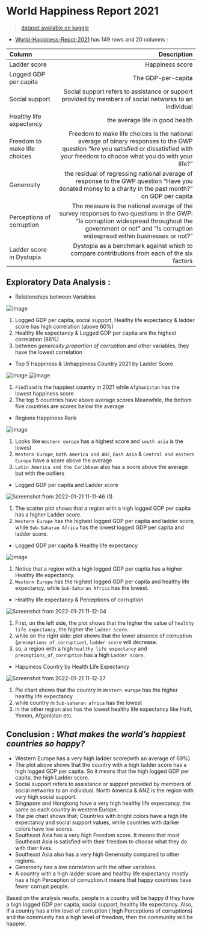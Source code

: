 # World Happiness Report 2021


> [dataset available on kaggle](https://www.kaggle.com/)


* [World-Happiness-Repot-2021](https://www.kaggle.com/ajaypalsinghlo/world-happiness-report-2021) has 149 rows and 20 columns :

| Column | Description |
| :- | -: |
|Ladder score |Happiness score |
|Logged GDP per capita |The GDP-per-capita|
|Social support|Social support refers to assistance or support provided by members of social networks to an individual|
|Healthy life expectancy| the average life in good health|
|Freedom to make life choices | Freedom to make life choices is the national average of binary responses to the GWP question “Are you satisfied or dissatisfied with your freedom to choose what you do with your life?”|
|Generosity | the residual of regressing national average of response to the GWP question “Have you donated money to a charity in the past month?” on GDP per capita|
|Perceptions of corruption |The measure is the national average of the survey responses to two questions in the GWP: “Is corruption widespread throughout the government or not” and “Is corruption widespread within businesses or not?”|
|Ladder score in Dystopia |Dystopia as a benchmark against which to compare contributions from each of the six factors|




## Exploratory Data Analysis :

* Relationships between Variables

![image](https://user-images.githubusercontent.com/71708747/150448470-74151322-99c5-42b4-94d9-5d7a0c33d6a0.png)

1. Logged GDP per capita, social support, Healthy life expectancy  & ladder score has  high correlation (above 60%)
2. Healthy life expectancy & Logged GDP per capita are the highest correlation (86%)
3. between *generosity*,*proportion of corruption* and other variables, they have the lowest correlation



* Top 5 Happiness & Unhappiness Country 2021 by Ladder Score

![image](https://user-images.githubusercontent.com/71708747/150448637-18ae317c-0029-47de-8266-ca6e1ee3630e.png)
![image](https://user-images.githubusercontent.com/71708747/150448658-90eef58a-0d0b-4331-86ed-23651317412c.png)

1. `Findland` is the happiest country in 2021 while `Afghanistan` has the lowest happiness score
2. The top 5 countries have above average scores Meanwhile, the bottom five countries are scores below the average


* Regions Happiness Rank 

![image](https://user-images.githubusercontent.com/71708747/150448758-635035ea-3a80-4783-a629-477a1e465f88.png)

1. Looks like `Western europe` has a highest score and `south asia` is the lowest
2. `Western Europe`, `Noth America and ANZ`, `East Asia` & `Central and eastern Europe` have a score above the average
3. `Latin America and the Caribbean` also has a score above the average but with the outliers



*  Logged GDP per capita and Ladder score

![Screenshot from 2022-01-21 11-11-46 (1)](https://user-images.githubusercontent.com/71708747/150456341-e628b4c4-df0d-4dbb-b923-6de4ec4d8e5b.png)


1. The scatter plot shows that a region with a high logged GDP per capita has a higher Ladder score.
2. `Western Europe` has the highest logged GDP per capita and ladder score, while `Sub-Saharan Africa` has the lowest logged GDP per capita and ladder score.


* Logged GDP per capita & Healthy life expectancy 

![image](https://user-images.githubusercontent.com/71708747/150455716-94dc494c-6bd6-4095-8b43-d2403b9183ce.png)

1. Notice that a region with a high logged GDP per capita has a higher Healthy life expectancy.
2. `Western Europe` has the highest logged GDP per capita and healthy life expectancy, while `Sub-Saharan Africa` has the lowest.



* Healthy life expectancy & Perceptions of corruption

![Screenshot from 2022-01-21 11-12-04](https://user-images.githubusercontent.com/71708747/150456396-e49d6477-c8f8-4161-aa54-d3ba15e48ee4.png)


1. First, on the left side, the plot shows that the higher the value of `healthy life expectancy`, the higher the `ladder score`.
2. while on the right side: plot shows that the lower absence of corruption (`preceptions_of_corruption`), `ladder score` will decrease.
3. so, a region with a high `healthy life expectancy` and `preceptions_of_corruption` has a high `Ladder score`.



* Happiness Country by Health Life Expectancy

![Screenshot from 2022-01-21 11-12-27](https://user-images.githubusercontent.com/71708747/150456453-c23d494c-e113-4acd-b33b-460ddf51e60e.png)


1. Pie chart shows that the country in `Western europe` has the higher healthy life expectancy
2. while country in `Sub-saharan africa` has the lowest
3. in the other region also has the lowest healthy life expectancy like Haiti, Yemen, Afganistan etc.


 
## Conclusion : *What makes the world’s happiest countries so happy?*

* Western Europe has a very high ladder score(with an average of 69%).
* The plot above shows that the country with a high ladder score has a high logged GDP per capita. So it means that the high logged GDP per capita, the high Ladder score.
* Social support refers to assistance or support provided by members of social networks to an individual. North America & ANZ is the region with very high social support.
* Singapore and Hongkong have a very high healthy life expectancy, the same as each country in western Europe.
* The pie chart shows that; Countries with bright colors have a high life expectancy and social support values, while countries with darker colors have low scores.
* Southeast Asia has a very high Freedom score. It means that most Southeast Asia is satisfied with their freedom to choose what they do with their lives.
* Southeast Asia also has a very high Generosity compared to other regions.
 * Generosity has a low correlation with the other variables.
 * A country with a high ladder score and healthy life expectancy mostly has a high Perception of corruption.it means that happy countries have fewer corrupt people.


Based on the analysis results, people in a country will be happy if they have a high logged GDP per capita, social support, healthy life expectancy. Also, If a country has a trim level of corruption ( high Perceptions of corruptions) and the community has a high level of freedom, then the community will be happier.

